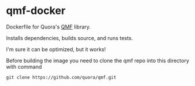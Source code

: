 # qmf-docker

Dockerfile for Quora's [QMF](https://github.com/quora/qmf) library.

Installs dependencies, builds source, and runs tests.

I'm sure it can be optimized, but it works!

Before building the image you need to clone the qmf repo into this directory with command

`git clone https://github.com/quora/qmf.git`